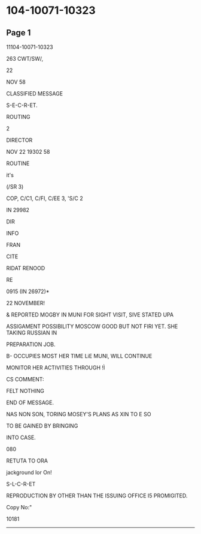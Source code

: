 # 104-10071-10323

## Page 1

11104-10071-10323

263 CWT/SW/,

22

NOV 58

CLASSIFIED MESSAGE

S-E-C-R-ET.

ROUTING

2

DIRECTOR

NOV 22 19302 58

ROUTINE

it's

(/SR 3)

COP, C/C1, C/FI, C/EE 3, 'S/C 2

IN 29982

DIR

INFO

FRAN

CITE

RIDAT RENOOD

RE

0915 (IN 26972)*

22 NOVEMBER!

& REPORTED MOGBY IN MUNI FOR SIGHT VISIT, SIVE STATED UPA

ASSIGAMENT POSSIBILITY MOSCOW GOOD BUT NOT FIRI YET. SHE TAKING RUSSIAN IN

PREPARATION JOB.

B- OCCUPIES MOST HER TIME LiE MUNI, WILL CONTINUE

MONITOR HER ACTIVITIES THROUGH !Ì

CS COMMENT:

FELT NOTHING

END OF MESSAGE.

NAS NON SON, TORING MOSEY'S PLANS AS XIN TO E SO

TO BE GAINED BY BRINGING

INTO CASE.

080

RETUTA TO ORA

jackground lor On!

S-L-C-R-ET

REPRODUCTION BY OTHER THAN THE ISSUING OFFICE I5 PROMIGITED.

Copy No:"

10181

---

